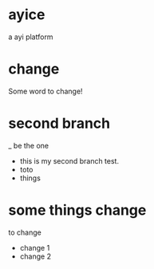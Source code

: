 # ayice
a ayi platform

# change

Some word to change!


# second branch
_ be the one
+ this is my second branch test.
+ toto
+ things

# some things change
to change
+ change 1
+ change 2
